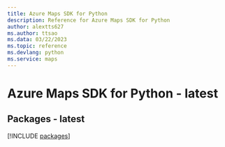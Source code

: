 ```yaml
---
title: Azure Maps SDK for Python
description: Reference for Azure Maps SDK for Python
author: alextts627
ms.author: ttsao
ms.data: 03/22/2023
ms.topic: reference
ms.devlang: python
ms.service: maps
---
```

# Azure Maps SDK for Python - latest
## Packages - latest
[!INCLUDE [packages](maps-index.md)]